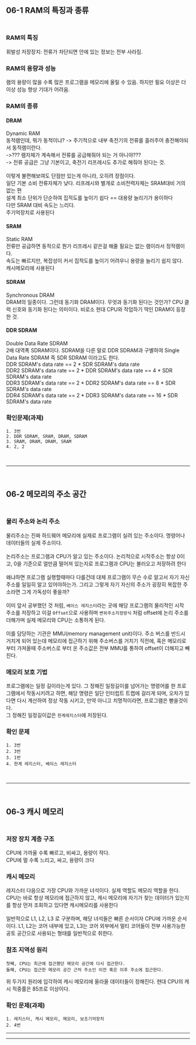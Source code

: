 ## 06-1 RAM의 특징과 종류 <br><br>

### RAM의 특징<br>
휘발성 저장장치: 전류가 차단되면 안에 있는 정보는 전부 사라짐.<br>
### RAM의 용량과 성능 <br>
램의 용량이 많을 수록 많은 프로그램을 메모리에 올릴 수 있음. 하지만 필요 이상은 더 이상 성능 향상 기대가 어려움.<br>
### RAM의 종류<br>
#### DRAM<br>
Dynamic RAM<br>
동적램인데, 뭐가 동적이냐? -> 주기적으로 내부 축전기의 전류를 흘러주어 충전해야되서 동적램이란다.<br>
->??? 램자체가 계속해서 전류를 공급해줘야 되는 거 아니야??? <br>
-> 전류 공급은 그냥 기본이고, 축전기 리프레시도 추가로 해줘야 된다는 것.<br>
<br>
이렇게 불편해보여도 단점만 있는게 아니라, 오히려 장점이다.<br>
일단 기본 소비 전류자체가 낮다. 리프레시와 별개로 소비전력자체는 SRAM대비 거의 없는 편<br>
설계 최소 단위가 단순하여 집적도를 높이기 쉽다 == 대용량 늘리기가 용이하다<br>
다만 SRAM 대비 속도는 느리다.<br>
주기억장치로 사용된다<br>
#### SRAM<br>
Static RAM<br>
전류만 공급하면 동적으로 뭔가 리프레시 같은걸 해줄 필요는 없는 램이라서 정적램이다.<br>
속도는 빠르지만, 복잡성이 커서 집적도를 높이기 어려우니 용량을 늘리기 쉽지 않다.<br>
캐시메모리에 사용된다<br>
#### SDRAM<br>
Synchronous DRAM<br>
DRAM의 일종이다. 그런데 동기화 DRAM이다. 무엇과 동기화 된다는 것인가? CPU 클럭 신호와 동기화 된다는 의미이다. 비로소 현대 CPU와 작업하기 딱인 DRAM이 등장한 것.<br>
#### DDR SDRAM<br>
Double Data Rate SDRAM<br>
2배 대역폭 SDRAM이다. SDRAM을 다른 말로 DDR SDRAM과 구별하여 Single Data Rate SDRAM 즉 SDR SDRAM 이라고도 한다.<br>
DDR SDRAM's data rate == 2 \* SDR SDRAM's data rate<br>
DDR2 SDRAM's data rate == 2 \* DDR SDRAM's data rate == 4 \* SDR SDRAM's data rate<br>
DDR3 SDRAM's data rate == 2 \* DDR2 SDRAM's data rate == 8 \* SDR SDRAM's data rate<br>
DDR4 SDRAM's data rate == 2 \* DDR3 SDRAM's data rate == 16 \* SDR SDRAM's data rate<br>
### 확인문제(과제)<br>
	1. 3번
	2. DDR SDRAM, SRAM, DRAM, SDRAM
	3. SRAM, DRAM, DRAM, SRAM
	4. 2, 2
<br>

---

<br>

## 06-2 메모리의 주소 공간 <br><br>

### 물리 주소와 논리 주소 <br>
물리주소는 진짜 하드웨어 메모리에 실제로 프로그램이 실려 있는 주소이다. 명령어나 데이터들의 실제 주소이다.<br>
<br>
논리주소는 프로그램과 CPU가 알고 있는 주소이다. 논리적으로 시작주소는 항상 0이고, 0을 기준으로 얼만큼 떨어져 있는지로 프로그램과 CPU는 불러오고 저장하려 한다<br>
<br>
왜냐하면 프로그램 실행할때마다 다를건데 대체 프로그램이 무슨 수로 알고서 자기 자신 주소를 일일히 알고 있어야하는가. 그리고 그렇게 자기 자신의 주소가 굉장히 복잡한 주소라면 그게 가독성이 좋을까?<br>
<br>
이미 앞서 공부했던 것 처럼, `베이스 레지스터`라는 곳에 해당 프로그램의 물리적인 시작 주소를 저장하고 이걸 `Offset`으로 사용하며 `변위주소지정방식` 처럼 offset에 논리 주소를 더해가며 실제 메모리와 CPU는 소통하게 된다.<br>
<br>
이를 담당하는 기관은 MMU(memory management unit)이다. 주소 버스를 반드시 거치게 되어 있는데 메모리에 접근하기 위해 주소버스를 거치기 직전에, 혹은 메모리로 부터 가져올때 주소버스로 부터 온 주소값은 전부 MMU를 통하여 offset이 더해지고 빼진다.<br>
### 메모리 보호 기법 <br>
프로그램에는 일정 길이라는게 있다. 그 정해진 일정길이를 넘어가는 명령어를 한 프로그램에서 작동시키려고 하면, 해당 명령은 일단 인터럽트 트랩에 걸리게 되며, 오차가 있다면 다시 계산하여 정상 작동 시키고, 만약 아니고 치명적이라면, 프로그램은 뻗을것이다.<br>
그 정해진 일정길이값은 `한계레지스터`에 저장된다.<br>
### 확인 문제<br>

	1. 3번
	2. 3번
	3. 1번
	4. 한계 레지스터, 베이스 레지스터

<br>

---

<br>

## 06-3 캐시 메모리 <br><br>

### 저장 장치 계층 구조<br>
CPU에 가까울 수록 빠르고, 비싸고, 용량이 작다.<br>
CPU에 멀 수록 느리고, 싸고, 용량이 크다<br>
### 캐시 메모리 <br>
레지스터 다음으로 가장 CPU와 가까운 녀석이다. 실제 역할도 메모리 역할을 한다.<br>
CPU는 바로 항상 메모리에 접근하지 않고, 캐시 메모리에 자기가 찾는 데이터가 있는지를 항상 먼저 조회하고 있다면 캐시메모리를 사용한다<br>
<br>
일반적으로 L1, L2, L3 로 구분하며, 해당 녀석들은 빠른 순서이자 CPU에 가까운 순서이다. L1, L2는 코어 내부에 있고, L3는 코어 외부에서 멀티 코어들이 전부 사용가능한 공토 공간으로 사용되는 형태를 일반적으로 취한다.<br>
### 참조 지역성 원리<br>
	첫째, CPU는 최근에 접근했던 메모리 공간에 다시 접근한다.
	둘째, CPU는 접근한 메모리 공간 근처 주소인 이전 혹은 이후 주소에 접근한다.
위 두가지 원리에 입각하여 캐시 메모리에 올라올 데이터들이 정해진다. 현대 CPU의 캐시 적중률은 85프로 이상이다.<br>
### 확인 문제(과제)<br>

	1. 레지스터, 캐시 메모리, 메모리, 보조기억장치
	2. 4번


---
---